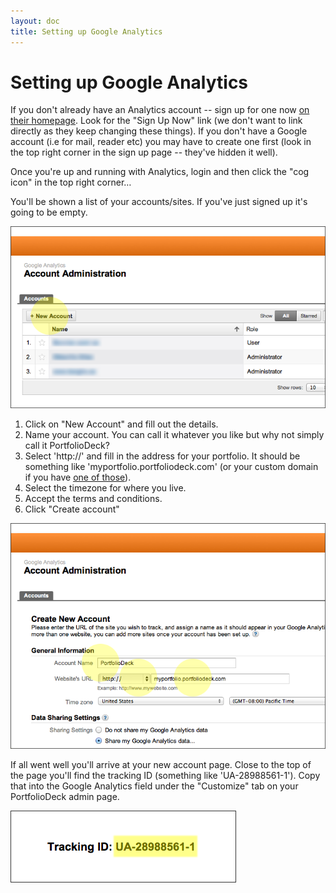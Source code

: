 ```yaml
---
layout: doc
title: Setting up Google Analytics
---
```



# <span>Setting up</span> Google Analytics

If you don't already have an Analytics account -- sign up for one now [on their homepage](http://www.google.com/analytics/). Look for the "Sign Up Now" link (we don't want to link directly as they keep changing these things). If you don't have a Google account (i.e for mail, reader etc) you may have to create one first (look in the top right corner in the sign up page -- they've hidden it well).

Once you're up and running with Analytics, login and then click the "cog icon" in the top right corner…

You'll be shown a list of your accounts/sites. If you've just signed up it's going to be empty. 

![Getting started](/graphics/ga1.png)

1. Click on "New Account" and fill out the details.
2. Name your account. You can call it whatever you like but why not simply call it PortfolioDeck?
2. Select 'http://' and fill in the address for your portfolio. It should be something like 'myportfolio.portfoliodeck.com' (or your custom domain if you have [one of those](custom-domain)). 
3. Select the timezone for where you live.
4. Accept the terms and conditions.
5. Click "Create account"


![Creating account](/graphics/ga2.png) 

If all went well you'll arrive at your new account page. Close to the top of the page you'll find the tracking ID (something like 'UA-28988561-1'). Copy that into the Google Analytics field under the "Customize" tab on your PortfolioDeck admin page.

![Tracking ID](/graphics/ga3.png) 